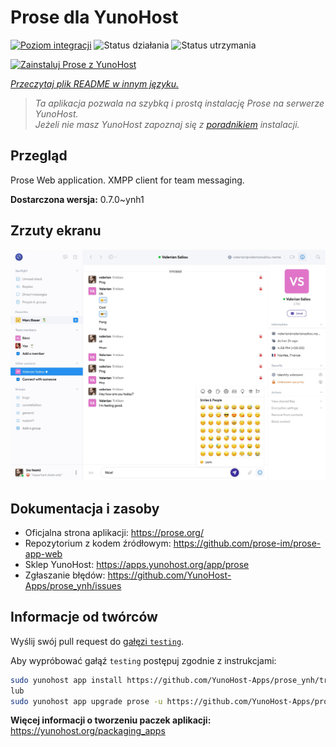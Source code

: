 <!--
To README zostało automatycznie wygenerowane przez <https://github.com/YunoHost/apps/tree/master/tools/readme_generator>
Nie powinno być ono edytowane ręcznie.
-->

# Prose dla YunoHost

[![Poziom integracji](https://apps.yunohost.org/badge/integration/prose)](https://ci-apps.yunohost.org/ci/apps/prose/)
![Status działania](https://apps.yunohost.org/badge/state/prose)
![Status utrzymania](https://apps.yunohost.org/badge/maintained/prose)

[![Zainstaluj Prose z YunoHost](https://install-app.yunohost.org/install-with-yunohost.svg)](https://install-app.yunohost.org/?app=prose)

*[Przeczytaj plik README w innym języku.](./ALL_README.md)*

> *Ta aplikacja pozwala na szybką i prostą instalację Prose na serwerze YunoHost.*  
> *Jeżeli nie masz YunoHost zapoznaj się z [poradnikiem](https://yunohost.org/install) instalacji.*

## Przegląd

Prose Web application. XMPP client for team messaging.

**Dostarczona wersja:** 0.7.0~ynh1

## Zrzuty ekranu

![Zrzut ekranu z Prose](./doc/screenshots/screenshot.jpg)

## Dokumentacja i zasoby

- Oficjalna strona aplikacji: <https://prose.org/>
- Repozytorium z kodem źródłowym: <https://github.com/prose-im/prose-app-web>
- Sklep YunoHost: <https://apps.yunohost.org/app/prose>
- Zgłaszanie błędów: <https://github.com/YunoHost-Apps/prose_ynh/issues>

## Informacje od twórców

Wyślij swój pull request do [gałęzi `testing`](https://github.com/YunoHost-Apps/prose_ynh/tree/testing).

Aby wypróbować gałąź `testing` postępuj zgodnie z instrukcjami:

```bash
sudo yunohost app install https://github.com/YunoHost-Apps/prose_ynh/tree/testing --debug
lub
sudo yunohost app upgrade prose -u https://github.com/YunoHost-Apps/prose_ynh/tree/testing --debug
```

**Więcej informacji o tworzeniu paczek aplikacji:** <https://yunohost.org/packaging_apps>
